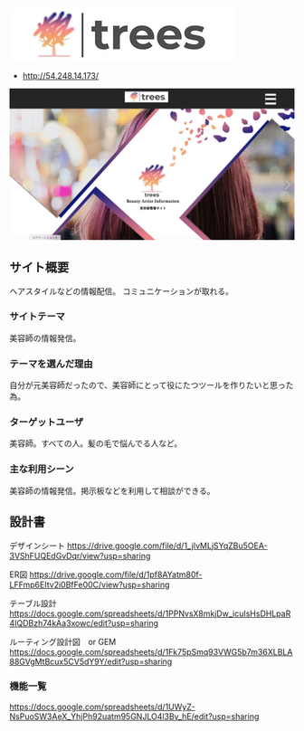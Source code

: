 ![main-title](app/assets/images/trees-main-title.jpg)

- http://54.248.14.173/

![main](app/assets/images/trees-main-top1.jpg)

## サイト概要
ヘアスタイルなどの情報配信。
コミュニケーションが取れる。
### サイトテーマ
美容師の情報発信。

### テーマを選んだ理由
自分が元美容師だったので、美容師にとって役にたつツールを作りたいと思った為。

### ターゲットユーザ
美容師。すべての人。髪の毛で悩んでる人など。

### 主な利用シーン
美容師の情報発信。掲示板などを利用して相談ができる。



## 設計書
デザインシート
https://drive.google.com/file/d/1_jlvMLjSYqZBu5OEA-3VShFUQEdGvDqr/view?usp=sharing

ER図
https://drive.google.com/file/d/1pf8AYatm80f-LFFmp6EItv2i0BfFe00C/view?usp=sharing

テーブル設計
https://docs.google.com/spreadsheets/d/1PPNvsX8mkjDw_icuIsHsDHLpaR4IQDBzh74kAa3xowc/edit?usp=sharing

ルーティング設計図　or GEM
https://docs.google.com/spreadsheets/d/1Fk75pSmq93VWG5b7m36XLBLA88GVgMtBcux5CV5dY9Y/edit?usp=sharing

### 機能一覧
https://docs.google.com/spreadsheets/d/1UWyZ-NsPuoSW3AeX_YhjPh92uatm95GNJLO4l3Bv_hE/edit?usp=sharing

